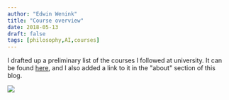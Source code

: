 ```yaml
---
author: "Edwin Wenink"
title: "Course overview"
date: 2018-05-13
draft: false
tags: [philosophy,AI,courses]
---
```


I drafted up a preliminary list of the courses I followed at university. It can be found [here](https://edwinwenink.xyz/page/courses.html), and I also added a link to it in the "about" section of this blog.

![](https://edwinwenink.xyz/images/nerd-seal.jpg)
